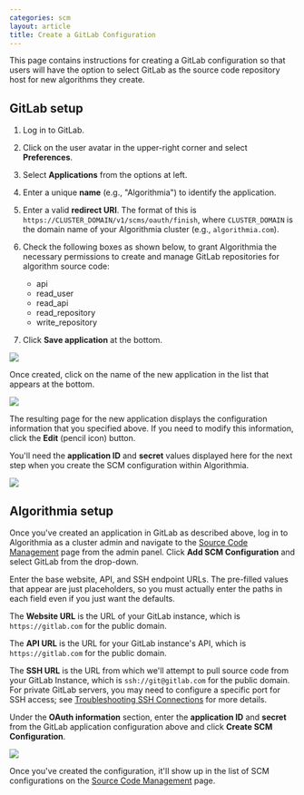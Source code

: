 ```yaml
---
categories: scm
layout: article
title: Create a GitLab Configuration
---
```


This page contains instructions for creating a GitLab configuration so that users will have the option to select GitLab as the source code repository host for new algorithms they create.

## GitLab setup

1.  Log in to GitLab.
2.  Click on the user avatar in the upper-right corner and select **Preferences**.
3.  Select **Applications** from the options at left.
4.  Enter a unique **name** (e.g., "Algorithmia") to identify the application.
5.  Enter a valid **redirect URI**. The format of this is `https://CLUSTER_DOMAIN/v1/scms/oauth/finish`, where `CLUSTER_DOMAIN` is the domain name of your Algorithmia cluster (e.g., `algorithmia.com`).
6.  Check the following boxes as shown below, to grant Algorithmia the necessary permissions to create and manage GitLab repositories for algorithm source code:

    *   api
    *   read_user
    *   read_api
    *   read_repository
    *   write_repository
7.  Click **Save application** at the bottom.

![]({{site.url}}/developers/images/post_images/algo-images-admin/algo-1620851257014.png)

Once created, click on the name of the new application in the list that appears at the bottom.

![]({{site.url}}/developers/images/post_images/algo-images-admin/algo-1620852145461.png)

The resulting page for the new application displays the configuration information that you specified above. If you need to modify this information, click the **Edit** (pencil icon) button.

You'll need the **application ID** and **secret** values <span style="font-family: inherit; font-size: 1em;">displayed here for the next step when you create the SCM configuration within Algorithmia.</span>

![]({{site.url}}/developers/images/post_images/algo-images-admin/algo-1620852231460.png)

## Algorithmia setup

Once you've created an application in GitLab as described above, log in to Algorithmia as a cluster admin and navigate to the [Source Code Management](/developers/administration/admin-panel/source-code-management) page from the admin panel. Click **Add SCM Configuration** and select GitLab from the drop-down.

Enter the base website, API, and SSH endpoint URLs. The pre-filled values that appear are just placeholders, so you must actually enter the paths in each field even if you just want the defaults.

The **Website URL** is the URL of your GitLab instance, which is `https://gitlab.com` for the public domain.

The **API URL** is the URL for your GitLab instance's API, which is `https://gitlab.com` for the public domain.

The **SSH URL** is the URL from which we'll attempt to pull source code from your GitLab Instance, which is `ssh://git@gitlab.com` for the public domain. For private GitLab servers, you may need to configure a specific port for SSH access; see [Troubleshooting SSH Connections](https://docs.gitlab.com/ee/ssh/#troubleshooting-ssh-connections) for more details.

Under the **OAuth information** section, enter the **application ID** and **secret** from the GitLab application configuration above and click **Create SCM Configuration**.

![]({{site.url}}/developers/images/post_images/algo-images-admin/algo-1621526819361.png)

Once you've created the configuration, it'll show up in the list of SCM configurations on the [Source Code Management](/developers/administration/admin-panel/source-code-management) page.